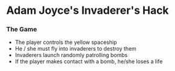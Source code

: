 # Adam Joyce's Invaderer's Hack
### The Game
* The player controls the yellow spaceship
* He / she must fly into invaderers to destroy them
* Invaderers launch randomly patrolling bombs
* If the player makes contact with a bomb, he/she loses a life